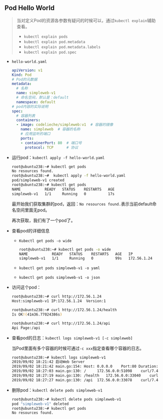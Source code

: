 ## Pod Hello World

> 当对定义Pod的资源各参数有疑问的时候可以，通过`kubectl explain`辅助查看。
>
> - `kubectl explain pods`
> - `kubectl explain pod.metadata`
> - `kubectl explain pod.metadata.labels`
> - `kubectl explain pod.spec`

- `hello-world.yaml`

  ```yaml
  apiVersion: v1
  Kind: Pod
  # Pod的元数据
  metadata:
    # 名称
    name: simpleweb-v1
    # 命名空间，默认是：default
    namespace: default
  # pod内容的实际说明
  spec:
    # 容器列表
    containers:
    - image: codelieche/simpleweb:v1  # 容器的镜像
      name: simpleweb  # 容器的名称
      # 应用监听的端口
      ports:
      - containerPort: 80  # 端口号
        protocol: TCP      # 协议
  ```

- 运行pod：`kubectl apply -f hello-world.yaml`

  ```bash
  root@ubuntu238:~# kubectl get pods
  No resources found.
  root@ubuntu238:~#  kubectl apply -f hello-world.yaml
  pod/simpleweb-v1 created
  root@ubuntu238:~# kubectl get pods
  NAME           READY   STATUS    RESTARTS   AGE
  simpleweb-v1   1/1     Running   0          17s
  ```

  最开始我们获取集群的pod，返回：`No resources found.`表示当前default命名空间里面无pod。

  再次获取，我们有了一个pod了。

- 查看pod的详细信息

  - `Kubectl get pods -o wide`

    ```bash
    root@ubuntu238:~# kubectl get pods -o wide
    NAME           READY   STATUS    RESTARTS   AGE   IP            NODE        NOMINATED NODE   READINESS GATES
    simpleweb-v1   1/1     Running   0          99s   172.56.1.24   ubuntu239   <none>           <none>
    ```

  - `kubectl get pods simpleweb-v1 -o yaml`

  - `kubectl get pods simpleweb-v1 -o json`

- 访问这个pod：

  ```bash
  root@ubuntu238:~# curl http://172.56.1.24
  Host:simpleweb-v1	IP:172.56.1.24	Version:1
  
  root@ubuntu238:~# curl http://172.56.1.24/health
  Is OK!(41m36.77024386s)
  
  root@ubuntu238:~# curl http://172.56.1.24/api
  Api Page:/api
  ```

- 查看pod的日志：`kubectl logs simpleweb-v1 [-c simpleweb]`

  当Pod里面有多个容器的时候可通过`-c xxx`指定查看哪个容器的日志。

  ```bash
  root@ubuntu238:~# kubectl logs simpleweb-v1
  2019/09/02 18:21:42 启动Web Server
  2019/09/02 18:21:42 main.go:154: Host: 0.0.0.0	Port:80	Duration:35
  2019/09/02 18:27:03 main.go:130: /	 172.56.0.0:51098	 curl/7.47.0
  2019/09/02 18:27:19 main.go:130: /health	 172.56.0.0:33040	 curl/7.47.0
  2019/09/02 18:27:27 main.go:130: /api	 172.56.0.0:33078	 curl/7.47.0
  ```

- 删除pod：`kubectl delete pods simpleweb-v1`

  ```bash
  root@ubuntu238:~# kubectl delete pods simpleweb-v1
  pod "simpleweb-v1" deleted
  root@ubuntu238:~# kubectl get pods
  No resources found.
  ```

  

